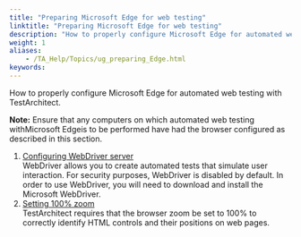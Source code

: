```yaml
--- 
title: "Preparing Microsoft Edge for web testing"
linktitle: "Preparing Microsoft Edge for web testing"
description: "How to properly configure Microsoft Edge for automated web testing with TestArchitect."
weight: 1
aliases: 
    - /TA_Help/Topics/ug_preparing_Edge.html
keywords: 
---
```


How to properly configure Microsoft Edge for automated web testing with TestArchitect.

**Note:** Ensure that any computers on which automated web testing withMicrosoft Edgeis to be performed have had the browser configured as described in this section.

1.  [Configuring WebDriver server](/TA_Automation/Topics/aut_app_testing_webdriver_ME.html)  
WebDriver allows you to create automated tests that simulate user interaction. For security purposes, WebDriver is disabled by default. In order to use WebDriver, you will need to download and install the Microsoft WebDriver.
2.  [Setting 100% zoom](/TA_Automation/Topics/aut_app_testing_setting_zoom_ME.html)  
TestArchitect requires that the browser zoom be set to 100% to correctly identify HTML controls and their positions on web pages.


